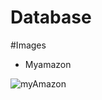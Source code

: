 # Database
#Images
* Myamazon

![myAmazon](https://github.com/IndrajeetNinjaCoder/Database/assets/110371845/2e905d31-464c-49d2-a273-dfb6b8e37470)
